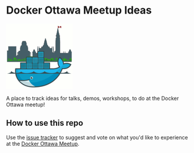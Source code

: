# Docker Ottawa Meetup Ideas
![Ottawa Docker Meetup Logo](https://github.com/DockerOttawaMeetup/Slides/blob/master/ottawa-docker-logo.jpg?raw=true)

A place to track ideas for talks, demos, workshops, to do at the Docker Ottawa meetup!

## How to use this repo

Use the [issue tracker](https://github.com/DockerOttawaMeetup/ideas/issues) to suggest and vote on what you'd like to experience at the [Docker Ottawa Meetup](http://meetup.com/Docker-Ottawa/).
